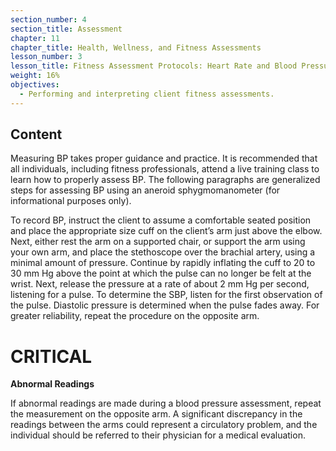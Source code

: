 ```yaml
---
section_number: 4
section_title: Assessment
chapter: 11
chapter_title: Health, Wellness, and Fitness Assessments
lesson_number: 3
lesson_title: Fitness Assessment Protocols: Heart Rate and Blood Pressure
weight: 16%
objectives:
  - Performing and interpreting client fitness assessments.
---
```


## Content
Measuring BP takes proper guidance and practice. It is recommended that all individuals, including fitness professionals, attend a live training class to learn how to properly assess BP. The following paragraphs are generalized steps for assessing BP using an aneroid sphygmomanometer (for informational purposes only).

To record BP, instruct the client to assume a comfortable seated position and place the appropriate size cuff on the client’s arm just above the elbow. Next, either rest the arm on a supported chair, or support the arm using your own arm, and place the stethoscope over the brachial artery, using a minimal amount of pressure. Continue by rapidly inflating the cuff to 20 to 30 mm Hg above the point at which the pulse can no longer be felt at the wrist. Next, release the pressure at a rate of about 2 mm Hg per second, listening for a pulse. To determine the SBP, listen for the first observation of the pulse. Diastolic pressure is determined when the pulse fades away. For greater reliability, repeat the procedure on the opposite arm.

# CRITICAL

**Abnormal Readings**

If abnormal readings are made during a blood pressure assessment, repeat the measurement on the opposite arm. A significant discrepancy in the readings between the arms could represent a circulatory problem, and the individual should be referred to their physician for a medical evaluation.